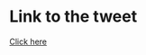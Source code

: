 # Link to the tweet

[Click here](https://twitter.com/roc_tanweer/status/1504480177220374528?s=20&t=lm50ehsJbnS3szu-1x6NPw)